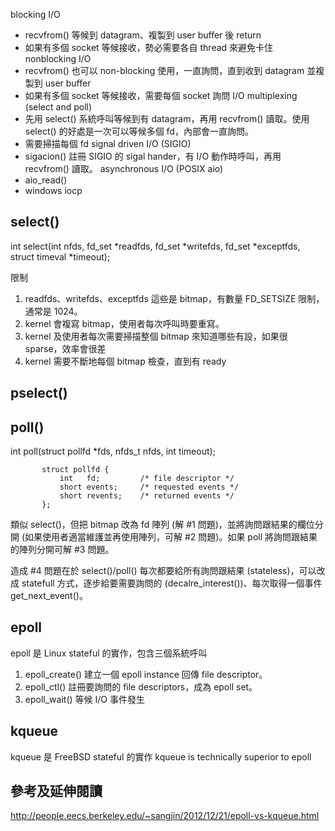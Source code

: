 blocking I/O
* recvfrom() 等候到 datagram、複製到 user buffer 後 return
* 如果有多個 socket 等候接收，勢必需要各自 thread 來避免卡住
nonblocking I/O
* recvfrom() 也可以 non-blocking 使用，一直詢問，直到收到 datagram 並複製到 user buffer
* 如果有多個 socket 等候接收，需要每個 socket 詢問
I/O multiplexing (select and poll)
* 先用 select() 系統呼叫等候到有 datagram，再用 recvfrom() 讀取。使用 select() 的好處是一次可以等候多個 fd，內部會一直詢問。
* 需要掃描每個 fd
signal driven I/O (SIGIO)
* sigacion() 註冊 SIGIO 的 sigal hander，有 I/O 動作時呼叫，再用 recvfrom() 讀取。
asynchronous I/O (POSIX aio)
* aio_read() 
* windows iocp

## select()
int select(int nfds, fd_set *readfds, fd_set *writefds, fd_set *exceptfds, struct timeval *timeout);

限制
1. readfds、writefds、exceptfds 這些是 bitmap，有數量 FD_SETSIZE 限制，通常是 1024。
2. kernel 會複寫 bitmap，使用者每次呼叫時要重寫。
3. kernel 及使用者每次需要掃描整個 bitmap 來知道哪些有設，如果很 sparse，效率會很差
4. kernel 需要不斷地每個 bitmap 檢查，直到有 ready

## pselect()

## poll()
int poll(struct pollfd *fds, nfds_t nfds, int timeout);

           struct pollfd {
               int   fd;         /* file descriptor */
               short events;     /* requested events */
               short revents;    /* returned events */
           };

類似 select()，但把 bitmap 改為 fd 陣列 (解 #1 問題)，並將詢問跟結果的欄位分開 (如果使用者適當維護並再使用陣列，可解 #2 問題)。如果 poll 將詢問跟結果的陣列分開可解 #3 問題。

造成 #4 問題在於 select()/poll() 每次都要給所有詢問跟結果 (stateless)，可以改成 statefull 方式，逐步給要需要詢問的 (decalre_interest())、每次取得一個事件 get_next_event()。

## epoll
epoll 是 Linux stateful 的實作，包含三個系統呼叫
1. epoll_create() 建立一個 epoll instance 回傳 file descriptor。
2. epoll_ctl() 註冊要詢問的 file descriptors，成為 epoll set。
3. epoll_wait() 等候 I/O 事件發生

## kqueue
kqueue 是 FreeBSD stateful 的實作
kqueue is technically superior to epoll

## 參考及延伸閱讀
http://people.eecs.berkeley.edu/~sangjin/2012/12/21/epoll-vs-kqueue.html
